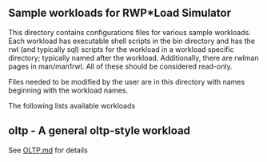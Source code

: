 ## Sample workloads for RWP\*Load Simulator

This directory contains configurations files for various sample
workloads.
Each workload has executable shell scripts in the bin directory
and has the rwl (and typically sql) scripts for the workload in 
a workload specific directory; typically named after the workload.
Additionally, there are rwlman pages in man/man1rwl.
All of these should be considered read-only.

Files needed to be modified by the user are in this directory with
names beginning with the workload names.

The following lists available workloads

## oltp - A general oltp-style workload

See [OLTP.md](OLTP.md) for details

